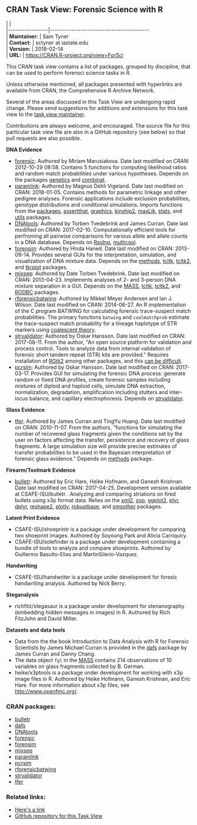 CRAN Task View: Forensic Science with R
---------------------------------------

|                 |                                            
|-----------------|------------------------------------------  
| **Maintainer:** | Sam Tyner                                  
| **Contact:**    | sctyner at iastate.edu                     
| **Version:**    | 2018-02-14                                 
| **URL:**        | <https://CRAN.R-project.org/view=ForSci>   

This CRAN task view contains a list of packages, grouped by discipline, that can be used to perform forensci science tasks in R.

Unless otherwise mentioned, all packages presented with hyperlinks are available from CRAN, the Comprehensive R Archive Network.

Several of the areas discussed in this Task View are undergoing rapid change. Please send suggestions for additions and extensions for this task view to the [task view maintainer](mailto:sctyner@iastate.edu).

Contributions are always welcome, and encouraged. The source file for this particular task view file are also in a GitHub repository (see below) so that pull requests are also possible.

**DNA Evidence**

-   [forensic](https://cran.r-project.org/package=forensic/index.html): Authored by Miriam Marusiakova. Date last modified on CRAN: 2012-10-29 08:58. Contains 5 functions for computing likelihood ratios and random match probabilities under various hypotheses. Depends on the packages [genetics](../packages/genetics/index.html) and [combinat](../packages/combinat).
-   [paramlink](https://cran.r-project.org/package=paramlink/index.html): Authored by Magnus Dehli Vigeland. Date last modified on CRAN: 2018-01-05. Contains methods for parametric linkage and other pedigree analyses. Forensic applications include exclusion probabilities, genotype distributions and conditional simulations. Imports functions from the [packages](../packages/packages/index.html), [assertthat](../packages/assertthat/index.html), [graphics](../packages/graphics/index.html), [kinship2](../packages/kinship2/index.html), [maxLik](../packages/maxLik/index.html), [stats](../packages/stats/index.html), and [utils](../packages/utils) packages.
-   [DNAtools](https://cran.r-project.org/package=DNAtools/index.html): Authored by Torben Tvedebrink and James Curran. Date last modified on CRAN: 2017-02-10. Computationally efficient tools for perfroming all pairwise comparisons for various allele and allele counts in a DNA database. Depends on [Rsolnp](../packages/Rsolnp/index.html), [multicool](../packages/multicool).
-   [forensim](https://cran.r-project.org/package=forensim/index.html): Authored by Hinda Haned. Date last modified on CRAN: 2013-09-14. Provides several GUIs for the interpretation, simulation, and visualization of DNA mixture data. Depends on the [methods](../packages/methods/index.html), [tcltk](../packages/tcltk/index.html), [tcltk2](../packages/tcltk2/index.html), and [tkrplot](../packages/tkrplot) packages.
-   [mixsep](https://cran.r-project.org/package=mixsep/index.html): Authored by Date Torben Tvedebrink. Date last modified on CRAN: 2013-04-23. Implements analyses of 2- and 3-person DNA mixture separation in a GUI. Depends on the [MASS](../packages/MASS/index.html), [tcltk](../packages/tcltk/index.html), [tcltk2](../packages/tcltk2/index.html), and [RODBC](../packages/RODBC) packages.
-   [rforensicbatwing](https://cran.r-project.org/package=rforensicbatwing): Authored by Mikkel Meyer Andersen and Ian J. Wilson. Date last modified on CRAN: 2014-06-27. An R implementation of the C program BATWING for calculating forensic trace-suspect match probabilities. The primary functions `batwing` and `coalmatchprob` estimate the trace-suspect match probability for a lineage haplotype of STR markers using [coalescent theory](https://en.wikipedia.org/wiki/Coalescent_theory).
-   [strvalidator](https://cran.r-project.org/package=strvalidator/index.html): Authored by Oskar Hansson. Date last modified on CRAN: 2017-08-11. From the author, "An open source platform for validation and process control. Tools to analyze data from internal validation of forensic short tandem repeat (STR) kits are provided." Requires installation of [RGtk2](../packages/RGtk2) among other packages, and this [can be difficult](https://gist.github.com/sebkopf/9405675#troubleshooting-for-gtk-224-issues).
-   [pcrsim](https://cran.r-project.org/package=pcrsim/index.html): Authored by Oskar Hansson. Date last modified on CRAN: 2017-03-17. Provides GUI for simulating the forensic DNA process: generate random or fixed DNA profiles, create forensic samples including mixtures of diploid and haploid cells, simulate DNA extraction, normalization, degradation, amplification including stutters and inter-locus balance, and capillary electrophoresis. Depends on [strvalidator](../packages/strvalidator).

**Glass Evidence**

-   [tfer](https://cran.r-project.org/package=tfer/index.html): Authored by James Curran and TingYu Huang. Date last modified on CRAN: 2010-11-07. From the authors, "functions for simulating the number of recovered glass fragments given the conditions set by the user on factors affecting the transfer, persistence and recovery of glass fragments. A large simulation size will provide precise estimates of transfer probabilities to be used in the Bayesian interpretation of forensic glass evidence." Depends on [methods](../packages/methods) package.

**Firearm/Toolmark Evidence**

-   [bulletr](https://cran.r-project.org/package=bulletr/index.html): Authored by Eric Hare, Heike Hofmann, and Ganesh Krishnan. Date last modified on CRAN: 2017-04-25. Development version available at CSAFE-ISU/bulletr . Analyzing and comparing striations on fired bullets using x3p format data. Relies on the [xml2](../packages/xml2/index.html), [zoo](../packages/zoo/index.html), [ggplot2](../packages/ggplot2/index.html), [plyr](../packages/plyr/index.html), [dplyr](../packages/dplyr/index.html), [reshape2](../packages/reshape2/index.html), [plotly](../packages/plotly/index.html), [robustbase](../packages/robustbase/index.html), and [smoother](../packages/smoother) packages.

**Latent Print Evidence**

-   CSAFE-ISU/shoeprintr is a package under development for comparing two shoeprint images. Authored by Soyoung Park and Alicia Carriquiry.
-   CSAFE-ISU/solefinder is a package under development containing a bundle of tools to analyze and compare shoeprints. Authored by Guillermo Basulto-Elias and MartinSilerio-Vazquez.

**Handwriting**

-   CSAFE-ISU/handwriter is a package under development for foresic handwriting analysis. Authored by Nick Berry.

**Steganalysis**

-   richfitz/stegasaur is a package under development for stenanography (embedding hidden messages in images) in R. Authored by Rich FitzJohn and David Miller.

**Datasets and data tools**

-   Data from the the book Introduction to Data Analysis with R for Forensic Scientists by James Michael Curran is provided in the [dafs](https://cran.r-project.org/package=dafs) package by James Curran and Danny Chang.
-   The data object `fgl` in the [MASS](https://cran.r-project.org/package=MASS) contains 214 observations of 10 variables on glass fragments collected by B. German.
-   heike/x3ptools is a package under development for working with x3p image files in R. Authored by Heike Hofmann, Ganesh Krishnan, and Eric Hare. For more information about x3p files, see http://www.openfmc.org/.

### CRAN packages:

-   [bulletr](https://cran.r-project.org/package=bulletr)
-   [dafs](https://cran.r-project.org/package=dafs)
-   [DNAtools](https://cran.r-project.org/package=DNAtools)
-   [forensic](https://cran.r-project.org/package=forensic)
-   [forensim](https://cran.r-project.org/package=forensim)
-   [mixsep](https://cran.r-project.org/package=mixsep)
-   [paramlink](https://cran.r-project.org/package=paramlink)
-   [pcrsim](https://cran.r-project.org/package=pcrsim)
-   [rforensicbatwing](https://cran.r-project.org/package=rforensicbatwing)
-   [strvalidator](https://cran.r-project.org/package=strvalidator)
-   [tfer](https://cran.r-project.org/package=tfer)

### Related links:

-   [Here's a link](http://sctyner.github.io)
-   [GitHub repository for this Task View](https://github.com/sctyner/ctv-forsci)

